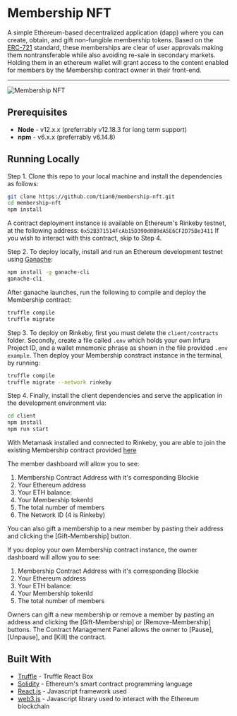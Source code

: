 # Membership NFT

A simple Ethereum-based decentralized application (dapp) where you can create, obtain, and gift non-fungible membership tokens. Based on the [ERC-721](https://erc721.org) standard, these memberships are clear of user approvals making them nontransferable while also avoiding re-sale in secondary markets. Holding them in an ethereum wallet will grant access to the content enabled for members by the Membership contract owner in their front-end.

---

![Membership NFT](https://imgur.com/dIT8bYh.gif)


## Prerequisites

* **Node** - v12.x.x (preferrably v12.18.3 for long term support)
* **npm** - v6.x.x (preferrably v6.14.8)

## Running Locally

Step 1. Clone this repo to your local machine and install the dependencies as follows:

```bash
git clone https://github.com/tian0/membership-nft.git
cd membership-nft
npm install
```

A contract deployment instance is available on Ethereum's Rinkeby testnet, at the following address: 
`0x52B371514FcAb15D390d0B9dA5E6CF2D75Be3411`
If you wish to interact with this contract, skip to Step 4.

Step 2. To deploy locally, install and run an Ethereum development testnet using [Ganache](https://www.trufflesuite.com/ganache):

```bash
npm install -g ganache-cli
ganache-cli
```

After ganache launches, run the following to compile and deploy the Membership contract:

```bash
truffle compile
truffle migrate
```

Step 3. To deploy on Rinkeby, first you must delete the `client/contracts` folder. Secondly, create a file called `.env` which holds your own Infura Project ID, and a wallet mnemonic phrase as shown in the file provided `.env example`. Then deploy your Membership constract instance in the terminal, by running:

```bash
truffle compile
truffle migrate --network rinkeby
```

Step 4. Finally, install the client dependencies and serve the application in the development environment via:

```bash
cd client
npm install
npm run start
```

With Metamask installed and connected to Rinkeby, you are able to join the existing Membership contract provided [here](https://rinkeby.etherscan.io/address/0x52B371514FcAb15D390d0B9dA5E6CF2D75Be3411)

The member dashboard will allow you to see:
1. Membership Contract Address with it's corresponding Blockie
2. Your Ethereum address
3. Your ETH balance:
4. Your Membership tokenId
5. The total number of members
6. The Network ID (4 is Rinkeby)

You can also gift a membership to a new member by pasting their address and clicking the [Gift-Membership] button.

If you deploy your own Membership contract instance, the owner dashboard will allow you to see:
1. Membership Contract Address with it's corresponding Blockie
2. Your Ethereum address
3. Your ETH balance:
4. Your Membership tokenId
5. The total number of members

Owners can gift a new membership or remove a member by pasting an address and clicking the [Gift-Membership] or [Remove-Membership] buttons. The Contract Management Panel allows the owner to [Pause], [Unpause], and [Kill] the contract.

## Built With

* [Truffle](https://www.trufflesuite.com/boxes/react) - Truffle React Box
* [Solidity](https://solidity.readthedocs.io/en/v0.5.3/) - Ethereum's smart contract programming language
* [React.js](https://reactjs.org/) - Javascript framework used
* [web3.js](https://github.com/ethereum/web3.js/) - Javascript library used to interact with the Ethereum blockchain